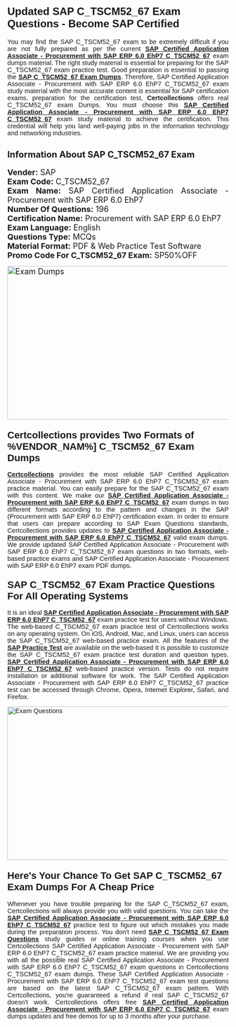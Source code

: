 <h1><span style="font-size:24px"><span style="font-family:Calibri,sans-serif"><strong>Updated SAP C_TSCM52_67 Exam Questions - Become SAP Certified</strong></span></span></h1> <p style="text-align:justify"><span style="font-size:11pt"><span style="font-family:Calibri,sans-serif">You may find the SAP C_TSCM52_67 exam to be extremely difficult if you are not fully prepared as per the current <u><strong>SAP Certified Application Associate - Procurement with SAP ERP 6.0 EhP7 C_TSCM52_67</strong></u> exam dumps material. The right study material is essential for preparing for the SAP C_TSCM52_67 exam practice test. Good preparation is essential to passing the <a href="https://www.certcollections.com/c_tscm52_67-exam-questions"><u><strong>SAP C_TSCM52_67 Exam Dumps</strong></u></a>. Therefore, SAP Certified Application Associate - Procurement with SAP ERP 6.0 EhP7 C_TSCM52_67 exam study material with the most accurate content is essential for SAP certification exams. preparation for the certification test, <strong>Certcollections</strong> offers real C_TSCM52_67 exam Dumps. You must choose this <u><strong>SAP Certified Application Associate - Procurement with SAP ERP 6.0 EhP7 C_TSCM52_67</strong></u> exam study material to achieve the certification. This credential will help you land well-paying jobs in the information technology and networking industries.</span></span></p> <h2 style="text-align:justify"><strong><span style="font-size:20px">Information About SAP C_TSCM52_67 Exam</span></strong></h2> <p style="text-align:justify"><span style="font-size:18px"><strong>Vender:</strong> SAP<br /> <strong>Exam Code:</strong> C_TSCM52_67<br /> <strong>Exam Name:</strong> SAP Certified Application Associate - Procurement with SAP ERP 6.0 EhP7<br /> <strong>Number Of Questions:</strong> 196<br /> <strong>Certification Name:</strong> Procurement with SAP ERP 6.0 EhP7<br /> <strong>Exam Language:</strong> English<br /> <strong>Questions Type:</strong> MCQs<br /> <strong>Material Format:</strong> PDF & Web Practice Test Software<br /> <strong>Promo Code For C_TSCM52_67 Exam:</strong> SP50%OFF</span></p> <p style="text-align:justify"><span style="font-size:18px"><a href="https://www.certcollections.com/c_tscm52_67-exam-questions" rel="no-follow"><img alt="Exam Dumps" src="https://www.certcollections.com/uploads/content/certcollections.jpg" style="height:350px; width:750px" /></a></span></p> <h3><span style="font-size:22px"><span style="font-family:Calibri,sans-serif"><strong>Certcollections provides Two Formats of %VENDOR_NAM%] C_TSCM52_67 Exam Dumps</strong></span></span></h3> <p style="text-align:justify"><span style="font-size:11pt"><span style="font-family:Calibri,sans-serif"><a href="https://www.certcollections.com/"><u><strong>Certcollections</strong></u></a> provides the most reliable SAP Certified Application Associate - Procurement with SAP ERP 6.0 EhP7 C_TSCM52_67 exam practice material. You can easily prepare for the SAP C_TSCM52_67 exam with this content. We make our <u><strong>SAP Certified Application Associate - Procurement with SAP ERP 6.0 EhP7 C_TSCM52_67</strong></u> exam dumps in two different formats according to the pattern and changes in the SAP (Procurement with SAP ERP 6.0 EhP7) certification exam. In order to ensure that users can prepare according to SAP Exam Questions standards, Certcollections provides updates to <u><strong>SAP Certified Application Associate - Procurement with SAP ERP 6.0 EhP7 C_TSCM52_67</strong></u> valid exam dumps. We provide updated SAP Certified Application Associate - Procurement with SAP ERP 6.0 EhP7 C_TSCM52_67 exam questions in two formats, web-based practice exams and SAP Certified Application Associate - Procurement with SAP ERP 6.0 EhP7 exam PDF dumps.</span></span></p> <h3><span style="font-size:22px"><span style="font-family:Calibri,sans-serif"><strong>SAP C_TSCM52_67 Exam Practice Questions For All Operating Systems</strong></span></span></h3> <p style="text-align:justify"><span style="font-size:11pt"><span style="font-family:Calibri,sans-serif">It is an ideal <u><strong>SAP Certified Application Associate - Procurement with SAP ERP 6.0 EhP7 C_TSCM52_67</strong></u> exam practice test for users without Windows. The web-based C_TSCM52_67 exam practice test of Certcollections works on any operating system. On iOS, Android, Mac, and Linux, users can access the SAP C_TSCM52_67 web-based practice exam. All the features of the <a href="https://www.certcollections.com/sap-exam-dumps"><u><strong>SAP Practice Test</strong></u></a> are available on the web-based It is possible to customize the SAP C_TSCM52_67 exam practice test duration and question types. <u><strong>SAP Certified Application Associate - Procurement with SAP ERP 6.0 EhP7 C_TSCM52_67</strong></u> web-based practice version. Tests do not require installation or additional software for work. The SAP Certified Application Associate - Procurement with SAP ERP 6.0 EhP7 C_TSCM52_67 practice test can be accessed through Chrome, Opera, Internet Explorer, Safari, and Firefox.</span></span></p> <p style="text-align:justify"><span style="font-size:11pt"><span style="font-family:Calibri,sans-serif"><a href="https://www.certcollections.com/c_tscm52_67-exam-questions" rel="no-follow"><img alt="Exam Questions" src="https://www.certcollections.com/uploads/content/55597321.jpg" style="height:350px; width:750px" /></a></span></span></p> <h3><span style="font-size:22px"><span style="font-family:Calibri,sans-serif"><strong>Here's Your Chance To Get SAP C_TSCM52_67 Exam Dumps For A Cheap Price</strong></span></span></h3> <p style="text-align:justify"><span style="font-size:11pt"><span style="font-family:Calibri,sans-serif">Whenever you have trouble preparing for the SAP C_TSCM52_67 exam, Certcollections will always provide you with valid questions. You can take the <u><strong>SAP Certified Application Associate - Procurement with SAP ERP 6.0 EhP7 C_TSCM52_67</strong></u> practice test to figure out which mistakes you made during the preparation process. You don't need <a href="https://www.certcollections.com/c_tscm52_67-exam-questions"><u><strong>SAP C_TSCM52_67 Exam Questions</strong></u></a> study guides or online training courses when you use Certcollections SAP Certified Application Associate - Procurement with SAP ERP 6.0 EhP7 C_TSCM52_67 exam practice material. We are providing you with all the possible real SAP Certified Application Associate - Procurement with SAP ERP 6.0 EhP7 C_TSCM52_67 exam questions in Certcollections C_TSCM52_67 exam dumps. These SAP Certified Application Associate - Procurement with SAP ERP 6.0 EhP7 C_TSCM52_67 exam test questions are based on the latest SAP C_TSCM52_67 exam pattern. With Certcollections, you're guaranteed a refund if real SAP C_TSCM52_67 doesn't work. Certcollections offers free <u><strong>SAP Certified Application Associate - Procurement with SAP ERP 6.0 EhP7 C_TSCM52_67</strong></u> exam dumps updates and free demos for up to 3 months after your purchase.</span></span></p>
